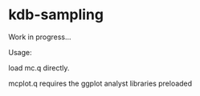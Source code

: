 # kdb-sampling

Work in progress...

Usage:

load mc.q directly.

mcplot.q requires the ggplot analyst libraries preloaded
